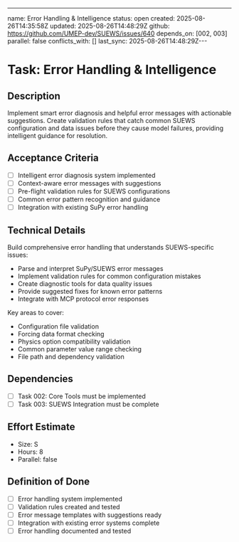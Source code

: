 ---
name: Error Handling & Intelligence
status: open
created: 2025-08-26T14:35:58Z
updated: 2025-08-26T14:48:29Z
github: https://github.com/UMEP-dev/SUEWS/issues/640
depends_on: [002, 003]
parallel: false
conflicts_with: []
last_sync: 2025-08-26T14:48:29Z---

# Task: Error Handling & Intelligence

## Description
Implement smart error diagnosis and helpful error messages with actionable suggestions. Create validation rules that catch common SUEWS configuration and data issues before they cause model failures, providing intelligent guidance for resolution.

## Acceptance Criteria
- [ ] Intelligent error diagnosis system implemented
- [ ] Context-aware error messages with suggestions
- [ ] Pre-flight validation rules for SUEWS configurations
- [ ] Common error pattern recognition and guidance
- [ ] Integration with existing SuPy error handling

## Technical Details
Build comprehensive error handling that understands SUEWS-specific issues:
- Parse and interpret SuPy/SUEWS error messages
- Implement validation rules for common configuration mistakes
- Create diagnostic tools for data quality issues
- Provide suggested fixes for known error patterns
- Integrate with MCP protocol error responses

Key areas to cover:
- Configuration file validation
- Forcing data format checking
- Physics option compatibility validation
- Common parameter value range checking
- File path and dependency validation

## Dependencies
- [ ] Task 002: Core Tools must be implemented
- [ ] Task 003: SUEWS Integration must be complete

## Effort Estimate
- Size: S
- Hours: 8
- Parallel: false

## Definition of Done
- [ ] Error handling system implemented
- [ ] Validation rules created and tested
- [ ] Error message templates with suggestions ready
- [ ] Integration with existing error systems complete
- [ ] Error handling documented and tested